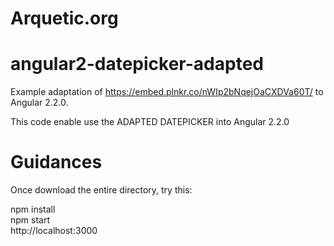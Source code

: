 # Arquetic.org
# angular2-datepicker-adapted

Example adaptation of https://embed.plnkr.co/nWIp2bNqejOaCXDVa60T/ to Angular 2.2.0.

This code enable use the ADAPTED DATEPICKER into Angular 2.2.0
# Guidances
Once download the entire directory, try this:

npm install<br>
npm start<br>
http://localhost:3000<br>

